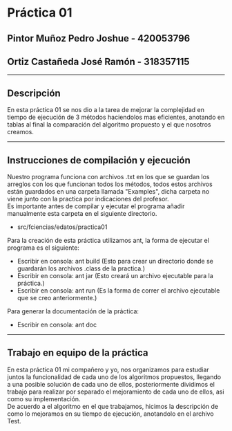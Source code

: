 # Práctica 01

## Pintor Muñoz Pedro Joshue -  420053796
## Ortiz Castañeda José Ramón - 318357115

----

## Descripción

En esta práctica 01 se nos dio a la tarea de mejorar la complejidad en tiempo de ejecución de 3 métodos haciendolos mas eficientes, anotando en tablas al final la comparación del algoritmo propuesto y el que nosotros creamos.

----

## Instrucciones de compilación y ejecución

Nuestro programa funciona con archivos .txt en los que se guardan los arreglos con los que funcionan todos los métodos, todos estos archivos están guardados en una carpeta llamada "Examples", dicha carpeta no viene junto con la practica por indicaciones del profesor.  
Es importante antes de compilar y ejecutar el programa añadir manualmente esta carpeta en el siguiente directorio.  

 * src/fciencias/edatos/practica01

Para la creación de esta práctica utilizamos ant, la forma de ejecutar el programa es el siguiente:

 * Escribir en consola: ant build	(Esto para crear un directorio donde se guardarán los archivos .class de la practica.)
 * Escribir en consola: ant jar	(Esto creará un archivo ejecutable para la práctica.)
 * Escribir en consola: ant run	(Es la forma de correr el archivo ejecutable que se creo anteriormente.)
 
 Para generar la documentación de la práctica:
 
 * Escribir en consola: ant doc

----

## Trabajo en equipo de la práctica

En esta práctica 01 mi compañero y yo, nos organizamos para estudiar juntos la funcionalidad de cada uno de los algoritmos propuestos, llegando a una posible solución de cada uno de ellos, posteriormente dividimos el trabajo para realizar por separado el mejoramiento de cada uno de ellos, asi como su implementación.  
De acuerdo a el algoritmo en el que trabajamos, hicimos la descripción de como lo mejoramos en su tiempo de ejecución, anotandolo en el archivo Test.
